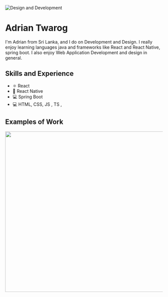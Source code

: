 ![Design and Development]()

# Adrian Twarog
I'm Adrian from Sri Lanka, and I do on Development and Design. I really enjoy learning languages java and frameworks like React and React Native, spring boot. I also enjoy Web Application Development and design in general. 

## Skills and Experience
* ⚛ React
* 📱 React Native
* 💻 Spring Boot
* 💻 HTML, CSS, JS , TS ,

## Examples of Work
<img src="" width="512" >
